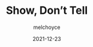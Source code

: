 ---
author: melchoyce
date: 2021-12-23
draft: true
publisher: css
tags:
  - writing
  - design
  - semantics
target_url: https://css-tricks.com/show-dont-tell/
title: Show, Don’t Tell
---